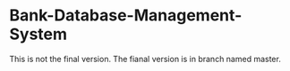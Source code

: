 # Bank-Database-Management-System
This is not the final version. The fianal version is in branch named master.
